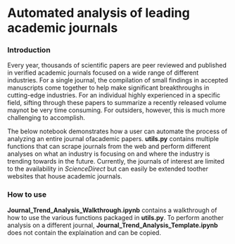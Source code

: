 # Automated analysis of leading academic journals

### Introduction
Every year, thousands of scientific papers are peer reviewed and published in verified academic journals focused on a wide range of different industries. For a single journal, the compilation of small findings in accepted manuscripts come together to help make significant breakthroughs in cutting-edge industries. For an individual highly experienced in a specific field, sifting through these papers to summarize a recently released volume maynot be very time consuming. For outsiders, however, this is much more challenging to accomplish.

The below notebook demonstrates how a user can automate the process of analyzing an entire journal ofacademic papers. **utils.py** contains multiple functions that can scrape journals from the web and perform different analyses on what an industry is focusing on and where the industry is trending towards in the future. Currently, the journals of interest are limited to the availability in *ScienceDirect* but can easily be extended toother websites that house academic journals.

### How to use
**Journal_Trend_Analysis_Walkthrough.ipynb** contains a walkthrough of how to use the various functions packaged in **utils.py**. To perform another analysis on a different journal, **Journal_Trend_Analysis_Template.ipynb** does not contain the explaination and can be copied. 
